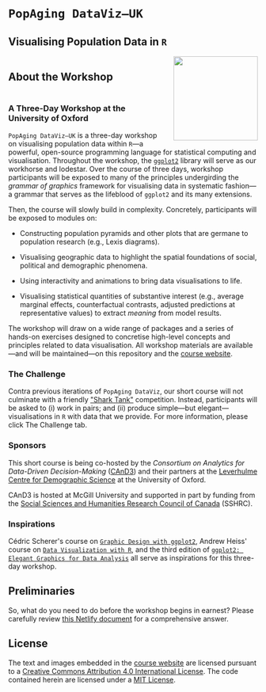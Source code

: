 # `PopAging DataViz—UK`

## Visualising Population Data in `R`

<h2 style="display: inline-block;">About the Workshop</h2>
<a href="https://popagingdataviz.uk/" target="_blank">
    <img src="https://popagingdataviz.uk/images/logo.svg" align="right" width="170" style="margin-left: 20px;">
</a>

### A Three-Day Workshop at the University of Oxford

`PopAging DataViz—UK` is a three-day workshop on visualising population data within `R`—a powerful, open-source programming language for statistical computing and visualisation. Throughout the workshop, the [`ggplot2`](https://ggplot2.tidyverse.org/) library will serve as our workhorse and lodestar. Over the course of three days, workshop participants will be exposed to many of the principles undergirding the *grammar of graphics* framework for visualising data in systematic fashion—a grammar that serves as the lifeblood of `ggplot2` and its many extensions.

Then, the course will slowly build in complexity. Concretely, participants will be exposed to modules on:

-   Constructing population pyramids and other plots that are germane to population research (e.g., Lexis diagrams).

-   Visualising geographic data to highlight the spatial foundations of social, political and demographic phenomena.

-   Using interactivity and animations to bring data visualisations to life.

-   Visualising statistical quantities of substantive interest (e.g., average marginal effects, counterfactual contrasts, adjusted predictions at representative values) to extract *meaning* from model results.

The workshop will draw on a wide range of packages and a series of hands-on exercises designed to concretise high-level concepts and principles related to data visualisation. All workshop materials are available—and will be maintained—on this repository and the [course website](https://popagingdataviz.uk/).

### The Challenge

Contra previous iterations of `PopAging DataViz`, our short course will not culminate with a friendly ["Shark Tank"](https://popagingdataviz.com/shark_tank.html) competition. Instead, participants will be asked to (i) work in pairs; and (ii) produce simple—but elegant—visualisations in `R` with data that we provide. For more information, please click The Challenge tab.

### Sponsors

This short course is being co-hosted by the *Consortium on Analytics for Data-Driven Decision-Making* ([CAnD3](https://www.mcgill.ca/cand3/)) and their partners at the [Leverhulme Centre for Demographic Science](https://www.demography.ox.ac.uk/) at the University of Oxford.

CAnD3 is hosted at McGill University and supported in part by funding from the [Social Sciences and Humanities Research Council of Canada](https://www.sshrc-crsh.gc.ca/home-accueil-eng.aspx) (SSHRC).

### Inspirations

Cédric Scherer's course on [`Graphic Design with ggplot2`](https://rstudio-conf-2022.github.io/ggplot2-graphic-design/), Andrew Heiss' course on [`Data Visualization with R`](https://datavizf24.classes.andrewheiss.com/), and the third edition of [`ggplot2: Elegant Graphics for Data Analysis`](https://ggplot2-book.org/) all serve as inspirations for this three-day workshop.

## Preliminaries

So, what do you need to do before the workshop begins in earnest? Please carefully review [this Netlify document](https://cand3-uk-preworkshop.netlify.app/) for a comprehensive answer.

## License

The text and images embedded in the [course website](https://popagingdataviz.uk/) are licensed pursuant to a [Creative Commons Attribution 4.0 International License](https://creativecommons.org/licenses/by-nc/4.0/). The code contained herein are licensed under a [MIT License](https://github.com/sakeefkarim/popaging-dataviz-UK/blob/main/LICENSE).